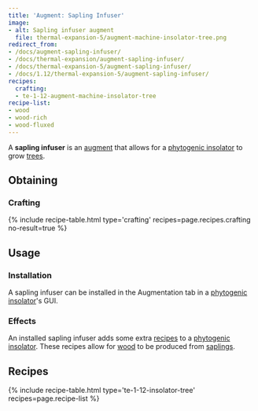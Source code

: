```yaml
---
title: 'Augment: Sapling Infuser'
image:
- alt: Sapling infuser augment
  file: thermal-expansion-5/augment-machine-insolator-tree.png
redirect_from:
- /docs/augment-sapling-infuser/
- /docs/thermal-expansion/augment-sapling-infuser/
- /docs/thermal-expansion-5/augment-sapling-infuser/
- /docs/1.12/thermal-expansion-5/augment-sapling-infuser/
recipes:
  crafting:
  - te-1-12-augment-machine-insolator-tree
recipe-list:
- wood
- wood-rich
- wood-fluxed
---
```


A **sapling infuser** is an [augment](../augments/) that allows for a
[phytogenic insolator](../phytogenic-insolator/) to grow
[trees](https://minecraft.gamepedia.com/Tree).


Obtaining
---------

### Crafting
{% include recipe-table.html type='crafting' recipes=page.recipes.crafting no-result=true %}


Usage
-----

### Installation
A sapling infuser can be installed in the Augmentation tab in a [phytogenic
insolator](../phytogenic-insolator/)'s GUI.

### Effects
An installed sapling infuser adds some extra [recipes](#recipes) to a
[phytogenic insolator](../phytogenic-insolator/). These recipes allow for
[wood](https://minecraft.gamepedia.com/Wood) to be produced from
[saplings](https://minecraft.gamepedia.com/Sapling).


Recipes
-------

{% include recipe-table.html type='te-1-12-insolator-tree' recipes=page.recipe-list %}
